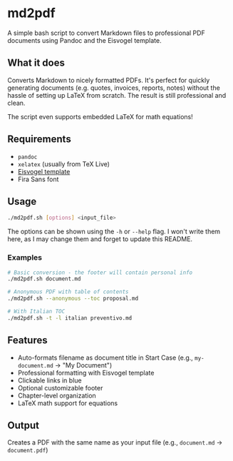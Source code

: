 # md2pdf

A simple bash script to convert Markdown files to professional PDF documents using Pandoc and the Eisvogel template.

## What it does

Converts Markdown to nicely formatted PDFs. It's perfect for quickly generating documents (e.g. quotes, invoices, reports, notes) without the hassle of setting up LaTeX from scratch. The result is still professional and clean.

The script even supports embedded LaTeX for math equations!

## Requirements

- `pandoc`
- `xelatex` (usually from TeX Live)
- [Eisvogel template](https://github.com/Wandmalfarbe/pandoc-latex-template)
- Fira Sans font

## Usage

```bash
./md2pdf.sh [options] <input_file>
```

The options can be shown using the `-h` or `--help` flag. I won't write them here, as I may change them and forget to update this README.

### Examples

```bash
# Basic conversion - the footer will contain personal info
./md2pdf.sh document.md

# Anonymous PDF with table of contents
./md2pdf.sh --anonymous --toc proposal.md

# With Italian TOC
./md2pdf.sh -t -l italian preventivo.md
```

## Features

- Auto-formats filename as document title in Start Case (e.g., `my-document.md` -> "My Document")
- Professional formatting with Eisvogel template
- Clickable links in blue
- Optional customizable footer
- Chapter-level organization
- LaTeX math support for equations

## Output

Creates a PDF with the same name as your input file (e.g., `document.md` -> `document.pdf`)
